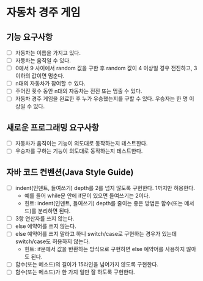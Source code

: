 # 자동차 경주 게임

## 기능 요구사항
- [ ] 자동차는 이름을 가지고 있다.
- [ ] 자동차는 움직일 수 있다.
- [ ] 0에서 9 사이에서 random 값을 구한 후 random 값이 4 이상일 경우 전진하고, 3 이하의 값이면 멈춘다.
- [ ] n대의 자동차가 참여할 수 있다.
- [ ] 주어진 횟수 동안 n대의 자동차는 전진 또는 멈출 수 있다.
- [ ] 자동차 경주 게임을 완료한 후 누가 우승했는지를 구할 수 있다. 우승자는 한 명 이상일 수 있다.

## 새로운 프로그래밍 요구사항
- [ ] 자동차가 움직이는 기능이 의도대로 동작하는지 테스트한다.
- [ ] 우승자를 구하는 기능이 의도대로 동작하는지 테스트한다.

## 자바 코드 컨벤션(Java Style Guide)
- [ ] indent(인덴트, 들여쓰기) depth를 2를 넘지 않도록 구현한다. 1까지만 허용한다.
    - 예를 들어 while문 안에 if문이 있으면 들여쓰기는 2이다.
    - 힌트: indent(인덴트, 들여쓰기) depth를 줄이는 좋은 방법은 함수(또는 메서드)를 분리하면 된다.
- [ ] 3항 연산자를 쓰지 않는다.
- [ ] else 예약어를 쓰지 않는다.
- [ ] else 예약어를 쓰지 말라고 하니 switch/case로 구현하는 경우가 있는데 switch/case도 허용하지 않는다.
    - 힌트: if문에서 값을 반환하는 방식으로 구현하면 else 예약어를 사용하지 않아도 된다.
- [ ] 함수(또는 메소드)의 길이가 15라인을 넘어가지 않도록 구현한다.
- [ ] 함수(또는 메소드)가 한 가지 일만 잘 하도록 구현한다.